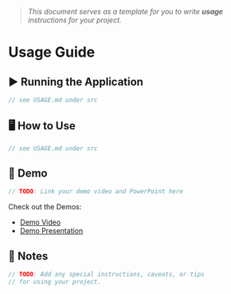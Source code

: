 > *This document serves as a template for you to write **usage** instructions for your project.* 

# Usage Guide

## ▶️ Running the Application
``` c
// see USAGE.md under src
```
## 🖥️ How to Use
``` c
// see USAGE.md under src
```
## 🎥 Demo
``` c
// TODO: Link your demo video and PowerPoint here
```
Check out the Demos: 
- [Demo Video](../demo/demo.mp4)
- [Demo Presentation](../demo/demo.pptx)

## 📌 Notes
``` c
// TODO: Add any special instructions, caveats, or tips
// for using your project.
```
